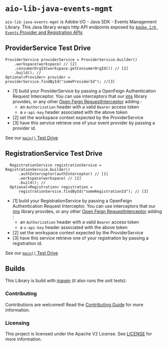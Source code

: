 
# `aio-lib-java-events-mgmt`

`aio-lib-java-events-mgmt` is Adobe I/O - Java SDK - Events Management Library.
This Java library wraps http API endpoints exposed 
by [`Adobe I/O Events` Provider and Registration APIs](https://www.adobe.io/apis/experienceplatform/events/docs.html#!adobedocs/adobeio-events/master/api/api.md)
 
## ProviderService Test Drive

    ProviderService providerService = ProviderService.builder()
        .workspace(workspace) // [2]
        .consumerOrgId(workspace.getConsumerOrgId()) // [2]
        .build(); //
    Optional<Provider> provider = providerService.findById("someProviderId"); //[3]

 * [1] build your ProviderService by passing a OpenFeign Authentication Request Interceptor.
 You can use interceptors that our [ims](../ims) library provides,
 or any other [Open Feign RequestInterceptor](https://github.com/OpenFeign/feign#request-interceptors)
 adding :
   * an `Authorization` header with a valid `Bearer` access token
   * a `x-api-key` header associated with the above token
 * [2] set the workspace context expected by the ProviderService
 * [3] have this service retrieve one of your event provider by passing a provider id.

See our [`main()` Test Drive](./src/test/java/com/adobe/event/management/ProviderServiceTestDrive.java)

## RegistrationService Test Drive

      RegistrationService registrationService = RegistrationService.builder()
          .authInterceptor(authInterceptor) // [1]
          .workspace(workspace) // [2]
          .build(); //
      Optional<Registration> registration =
          registrationService.findById("someRegistrationId"); // [3]

 * [1] build your RegistrationService by passing a OpenFeign Authentication Request Interceptor.
 You can use interceptors that our [ims](../ims) library provides,
 or any other [Open Feign RequestInterceptor](https://github.com/OpenFeign/feign#request-interceptors)
 adding :
   * an `Authorization` header with a valid `Bearer` access token
   * a `x-api-key` header associated with the above token
 * [2] set the workspace context expected by the ProviderService
 * [3] have this service retrieve one of your registration by passing a registration id.

See our [`main()` Test Drive](./src/test/java/com/adobe/event/management/RegistrationServiceTestDrive.java)

## Builds

This Library is build with [maven](https://maven.apache.org/) (it also runs the unit tests):

### Contributing

Contributions are welcomed! Read the [Contributing Guide](../.github/CONTRIBUTING.md) for more information.

### Licensing

This project is licensed under the Apache V2 License. See [LICENSE](../LICENSE.md) for more information.

  
